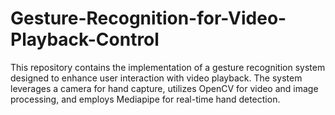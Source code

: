 # Gesture-Recognition-for-Video-Playback-Control
This repository contains the implementation of a gesture recognition system designed to enhance user interaction with video playback. The system leverages a camera for hand capture, utilizes OpenCV for video and image processing, and employs Mediapipe for real-time hand detection.
